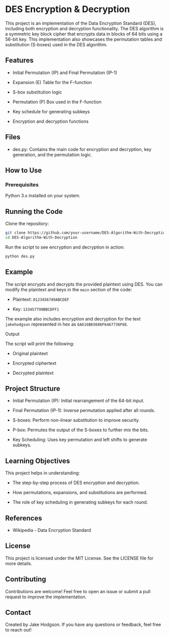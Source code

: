 # DES Encryption & Decryption

This project is an implementation of the Data Encryption Standard (DES), including both encryption and decryption functionality. The DES algorithm is a symmetric key block cipher that encrypts data in blocks of 64 bits using a 56-bit key. This implementation also showcases the permutation tables and substitution (S-boxes) used in the DES algorithm.

## Features

- Initial Permutation (IP) and Final Permutation (IP-1)

- Expansion (E) Table for the F-function

- S-box substitution logic
 
- Permutation (P) Box used in the F-function

- Key schedule for generating subkeys

- Encryption and decryption functions

## Files

- des.py: Contains the main code for encryption and decryption, key generation, and the permutation logic.

## How to Use

### Prerequisites

Python 3.x installed on your system.

## Running the Code

Clone the repository:
```bash
git clone https://github.com/your-username/DES-Algorithm-With-Decryption.git
cd DES-Algorithm-With-Decryption
```

Run the script to see encryption and decryption in action:
```bash
python des.py
```

## Example

The script encrypts and decrypts the provided plaintext using DES. You can modify the plaintext and keys in the `main` section of the code:

- Plaintext: `0123456789ABCDEF`

- Key: `133457799BBCDFF1`

The example also includes encryption and decryption for the text `jakehodgson` represented in hex as `6A616B65686F6467736F6E`.

Output

The script will print the following:

- Original plaintext

- Encrypted ciphertext

- Decrypted plaintext

## Project Structure

- Initial Permutation (IP): Initial rearrangement of the 64-bit input.

- Final Permutation (IP-1): Inverse permutation applied after all rounds.

- S-boxes: Perform non-linear substitution to improve security.

- P-box: Permutes the output of the S-boxes to further mix the bits.

- Key Scheduling: Uses key permutation and left shifts to generate subkeys.

## Learning Objectives

This project helps in understanding:

- The step-by-step process of DES encryption and decryption.

- How permutations, expansions, and substitutions are performed.

- The role of key scheduling in generating subkeys for each round.

## References

- Wikipedia - Data Encryption Standard


## License

This project is licensed under the MIT License. See the LICENSE file for more details.

## Contributing

Contributions are welcome! Feel free to open an issue or submit a pull request to improve the implementation.

## Contact

Created by Jake Hodgson. If you have any questions or feedback, feel free to reach out!

